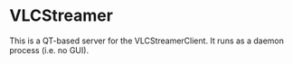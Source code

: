 VLCStreamer
===========

This is a QT-based server for the VLCStreamerClient. It runs as a daemon process (i.e. no GUI).